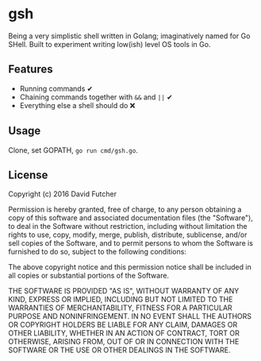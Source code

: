 # gsh

Being a very simplistic shell written in Golang; imaginatively named for Go SHell. Built to experiment writing low(ish) level OS tools in Go.

## Features

- Running commands ✔
- Chaining commands together with `&&` and `||` ✔
- Everything else a shell should do ❌

## Usage

Clone, set GOPATH, `go run cmd/gsh.go`.

## License

Copyright (c) 2016 David Futcher

Permission is hereby granted, free of charge, to any person obtaining a copy of this software and associated documentation files (the "Software"), to deal in the Software without restriction, including without limitation the rights to use, copy, modify, merge, publish, distribute, sublicense, and/or sell copies of the Software, and to permit persons to whom the Software is furnished to do so, subject to the following conditions:

The above copyright notice and this permission notice shall be included in all copies or substantial portions of the Software.

THE SOFTWARE IS PROVIDED "AS IS", WITHOUT WARRANTY OF ANY KIND, EXPRESS OR IMPLIED, INCLUDING BUT NOT LIMITED TO THE WARRANTIES OF MERCHANTABILITY, FITNESS FOR A PARTICULAR PURPOSE AND NONINFRINGEMENT. IN NO EVENT SHALL THE AUTHORS OR COPYRIGHT HOLDERS BE LIABLE FOR ANY CLAIM, DAMAGES OR OTHER LIABILITY, WHETHER IN AN ACTION OF CONTRACT, TORT OR OTHERWISE, ARISING FROM, OUT OF OR IN CONNECTION WITH THE SOFTWARE OR THE USE OR OTHER DEALINGS IN THE SOFTWARE.
